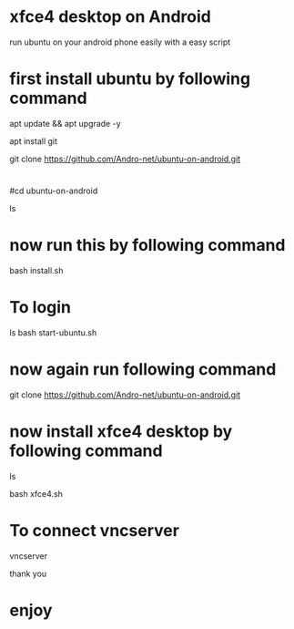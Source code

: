 # xfce4 desktop on Android 
run ubuntu on your android phone easily with a easy script
# first install ubuntu by following command

apt update && apt upgrade -y 

apt install git 

git clone https://github.com/Andro-net/ubuntu-on-android.git

#
#cd ubuntu-on-android

ls
# now run this by following command
bash install.sh

# To login 
ls
bash start-ubuntu.sh

# now again run following command

git clone https://github.com/Andro-net/ubuntu-on-android.git


# now install xfce4 desktop by following command

ls

bash xfce4.sh


# To connect vncserver 
vncserver

thank you

# enjoy
